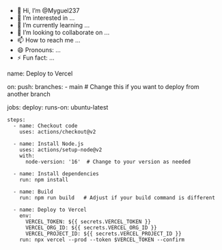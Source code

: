 - 👋 Hi, I’m @Myguel237
- 👀 I’m interested in ...
- 🌱 I’m currently learning ...
- 💞️ I’m looking to collaborate on ...
- 📫 How to reach me ...
- 😄 Pronouns: ...
- ⚡ Fun fact: ...

<!---
Myguel237/Myguel237 is a ✨ special ✨ repository because its `README.md` (this file) appears on your GitHub profile.
You can click the Preview link to take a look at your changes.
--->
name: Deploy to Vercel

on:
  push:
    branches:
      - main  # Change this if you want to deploy from another branch

jobs:
  deploy:
    runs-on: ubuntu-latest

    steps:
      - name: Checkout code
        uses: actions/checkout@v2

      - name: Install Node.js
        uses: actions/setup-node@v2
        with:
          node-version: '16'  # Change to your version as needed

      - name: Install dependencies
        run: npm install

      - name: Build
        run: npm run build   # Adjust if your build command is different

      - name: Deploy to Vercel
        env:
          VERCEL_TOKEN: ${{ secrets.VERCEL_TOKEN }}
          VERCEL_ORG_ID: ${{ secrets.VERCEL_ORG_ID }}
          VERCEL_PROJECT_ID: ${{ secrets.VERCEL_PROJECT_ID }}
        run: npx vercel --prod --token $VERCEL_TOKEN --confirm

